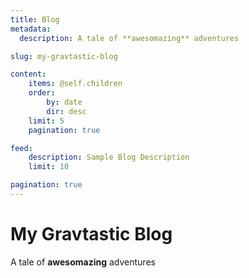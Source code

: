 ```yaml
---
title: Blog
metadata:
  description: A tale of **awesomazing** adventures

slug: my-gravtastic-blog

content:
    items: @self.children
    order:
        by: date
        dir: desc
    limit: 5
    pagination: true

feed:
    description: Sample Blog Description
    limit: 10

pagination: true
---
```


# My Gravtastic Blog
A tale of **awesomazing** adventures
